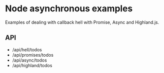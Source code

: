 # Node asynchronous examples
Examples of dealing with callback hell with Promise, Async and Highland.js.

## API
* /api/hell/todos
* /api/promises/todos
* /api/async/todos
* /api/highland/todos
